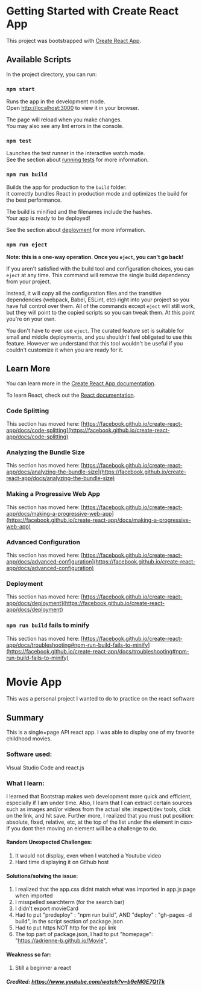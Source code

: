 # Getting Started with Create React App

This project was bootstrapped with [Create React App](https://github.com/facebook/create-react-app).

## Available Scripts

In the project directory, you can run:

### `npm start`

Runs the app in the development mode.\
Open [http://localhost:3000](http://localhost:3000) to view it in your browser.

The page will reload when you make changes.\
You may also see any lint errors in the console.

### `npm test`

Launches the test runner in the interactive watch mode.\
See the section about [running tests](https://facebook.github.io/create-react-app/docs/running-tests) for more information.

### `npm run build`

Builds the app for production to the `build` folder.\
It correctly bundles React in production mode and optimizes the build for the best performance.

The build is minified and the filenames include the hashes.\
Your app is ready to be deployed!

See the section about [deployment](https://facebook.github.io/create-react-app/docs/deployment) for more information.

### `npm run eject`

**Note: this is a one-way operation. Once you `eject`, you can't go back!**

If you aren't satisfied with the build tool and configuration choices, you can `eject` at any time. This command will remove the single build dependency from your project.

Instead, it will copy all the configuration files and the transitive dependencies (webpack, Babel, ESLint, etc) right into your project so you have full control over them. All of the commands except `eject` will still work, but they will point to the copied scripts so you can tweak them. At this point you're on your own.

You don't have to ever use `eject`. The curated feature set is suitable for small and middle deployments, and you shouldn't feel obligated to use this feature. However we understand that this tool wouldn't be useful if you couldn't customize it when you are ready for it.

## Learn More

You can learn more in the [Create React App documentation](https://facebook.github.io/create-react-app/docs/getting-started).

To learn React, check out the [React documentation](https://reactjs.org/).

### Code Splitting

This section has moved here: [https://facebook.github.io/create-react-app/docs/code-splitting](https://facebook.github.io/create-react-app/docs/code-splitting)

### Analyzing the Bundle Size

This section has moved here: [https://facebook.github.io/create-react-app/docs/analyzing-the-bundle-size](https://facebook.github.io/create-react-app/docs/analyzing-the-bundle-size)

### Making a Progressive Web App

This section has moved here: [https://facebook.github.io/create-react-app/docs/making-a-progressive-web-app](https://facebook.github.io/create-react-app/docs/making-a-progressive-web-app)

### Advanced Configuration

This section has moved here: [https://facebook.github.io/create-react-app/docs/advanced-configuration](https://facebook.github.io/create-react-app/docs/advanced-configuration)

### Deployment

This section has moved here: [https://facebook.github.io/create-react-app/docs/deployment](https://facebook.github.io/create-react-app/docs/deployment)

### `npm run build` fails to minify

This section has moved here: [https://facebook.github.io/create-react-app/docs/troubleshooting#npm-run-build-fails-to-minify](https://facebook.github.io/create-react-app/docs/troubleshooting#npm-run-build-fails-to-minify)
<!---->

# Movie App
This was a personal project I wanted to do to practice on the react software

## Summary
This is a single=page API react app. I was able to display one of my favorite childhood movies.

### Software used:
Visual Studio Code and react.js

### What I learn:
I learned that Bootstrap makes web development more quick and efficient, especially if I am under time.
Also, I learn that I can extract certain sources such as images and/or videos from the actual site: inspect/dev tools, click on the link, and hit save.
Further more, I realized that you must put position: absolute, fixed, relative, etc, at the top of the list under the element in css> If you dont then moving 
an element will be a challenge to do.


#### Random Unexpected Challenges:
1. It would not display, even when I watched a Youtube video
2. Hard time displaying it on Github host

#### Solutions/solving the issue:
1. I realized that the app.css didnt match what was imported in app.js page when imported
2. I misspelled searchterm (for the search bar)
3. I didn't export movieCard
4. Had to put "predeploy" : "npm run build", AND "deploy" : "gh-pages -d build", in the script section of package.json
5. Had to put https NOT http for the api link
6. The top part of package.json, I had to put "homepage": "https://adrienne-b.github.io/Movie",


#### Weakness so far:
1.	Still a beginner a react


##### Credited: https://www.youtube.com/watch?v=b9eMGE7QtTk
